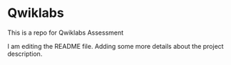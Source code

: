 # Qwiklabs
This is a repo for Qwiklabs Assessment

I am editing the README file. Adding some more details about the project description.
